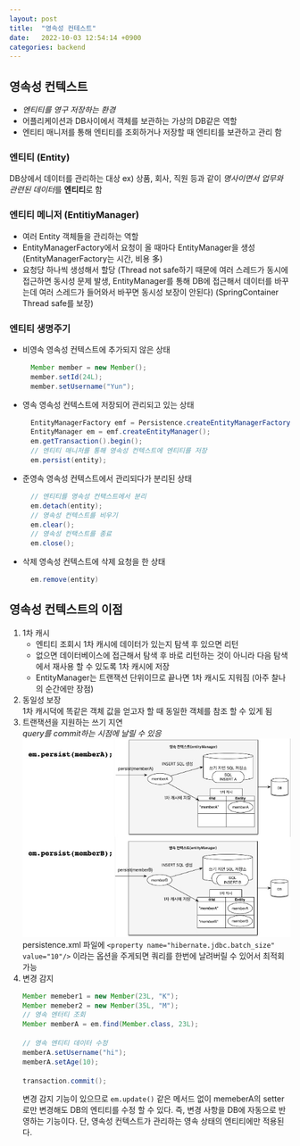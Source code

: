```yaml
---
layout: post
title:  "영속성 컨테스트"
date:   2022-10-03 12:54:14 +0900
categories: backend
---
```

## 영속성 컨텍스트
* *엔티티를 영구 저장하는 환경*
* 어플리케이션과 DB사이에서 객체를 보관하는 가상의 DB같은 역할
* 엔티티 매니저를 통해 엔티티를 조회하거나 저장할 때 엔티티를 보관하고 관리 함

### 엔티티 (Entity)
DB상에서 데이터를 관리하는 대상
ex) 상품, 회사, 직원 등과 같이 *명사이면서 업무와 관련된 데이터*를 **엔티티**로 함

### 엔티티 메니저 (EntitiyManager)
* 여러 Entity 객체들을 관리하는 역할
* EntityManagerFactory에서 요청이 올 때마다 EntityManager을 생성 (EntityManagerFactory는 시간, 비용 多)
* 요청당 하나씩 생성해서 할당 (Thread not safe하기 때문에 여러 스레드가 동시에 접근하면 동시성 문제 발생, EntityManager를 통해 DB에 접근해서 데이터를 바꾸는데 여러 스레드가 들어와서 바꾸면 동시성 보장이 안된다) (SpringContainer Thread safe를 보장)

### 엔티티 생명주기
* 비영속
  영속성 컨텍스트에 추가되지 않은 상태
  ```java
    Member member = new Member();
    member.setId(24L); 
    member.setUsername("Yun");
  ```
* 영속
  영속성 컨텍스트에 저장되어 관리되고 있는 상태
  ```java
    EntityManagerFactory emf = Persistence.createEntityManagerFactory();
    EntityManager em = emf.createEntityManager();
    em.getTransaction().begin();
    // 엔티티 매니저를 통해 영속성 컨텍스트에 엔티티를 저장
    em.persist(entity);
  ```
* 준영속
  영속성 컨텍스트에서 관리되다가 분리된 상태
  ```java
    // 엔티티를 영속성 컨택스트에서 분리
    em.detach(entity);
    // 영속성 컨텍스트를 비우기
    em.clear();
    // 영속성 컨택스트를 종료
    em.close();
  ```
* 삭제
  영속성 컨텍스트에 삭제 요청을 한 상태
  ```java
    em.remove(entity)
  ```

## 영속성 컨텍스트의 이점
1. 1차 캐시
   * 엔티티 조회시 1차 캐시에 데이터가 있는지 탐색 후 있으면 리턴
   * 없으면 데이터베이스에 접근해서 탐색 후 바로 리턴하는 것이 아니라 다음 탐색에서 재사용 할 수 있도록 1차 캐시에 저장
   * EntityManager는 트랜잭션 단위이므로 끝나면 1차 캐시도 지워짐 (아주 찰나의 순간에만 장점)
2. 동일성 보장   
   1차 캐시덕에 똑같은 객체 값을 얻고자 할 때 동일한 객체를 참조 할 수 있게 됨
3. 트랜잭션을 지원하는 쓰기 지연   
    *query를 commit하는 시점에 날릴 수 있응*
    ![](../../assets/img/backend/Persistence_context_3.jpg)
    persistence.xml 파일에 
    ```<property name="hibernate.jdbc.batch_size" value="10"/>```
    이라는 옵션을 주게되면 쿼리를 한번에 날려버릴 수 있어서 최적회 가능
4. 변경 감지
   ```java
   Member memeber1 = new Member(23L, "K");
   Member memeber2 = new Member(35L, "M");
   // 영속 엔터티 조회
   Member memberA = em.find(Member.class, 23L);

   // 영속 엔티티 데이터 수정
   memberA.setUsername("hi");
   memberA.setAge(10);
  
   transaction.commit();
   ```
   변경 감지 기능이 있으므로 ```em.update()``` 같은 메서드 없이 memeberA의 setter로만 변경해도 DB의 엔티티를 수정 할 수 있다. 즉, 변경 사항을 DB에 자동으로 반영하는 기능이다. 단, 영속성 컨텍스트가 관리하는 영속 상태의 엔티티에만 적용된다.